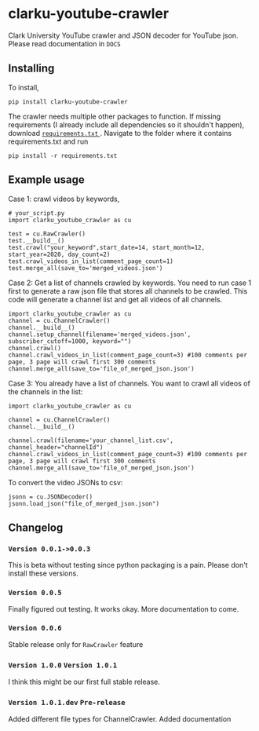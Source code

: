 # clarku-youtube-crawler

Clark University YouTube crawler and JSON decoder for YouTube json. Please read documentation in ``DOCS``

## Installing
To install,

``pip install clarku-youtube-crawler``

The crawler needs multiple other packages to function. 
If missing requirements (I already include all dependencies so it shouldn't happen), download <a href="https://github.com/ClarkUniversity-NiuLab/clarku-youtube-crawler/blob/master/requirements.txt">``requirements.txt`` </a> .
Navigate to the folder where it contains requirements.txt and run 

``pip install -r requirements.txt``

## Example usage
Case 1: crawl videos by keywords, 
```
# your_script.py
import clarku_youtube_crawler as cu

test = cu.RawCrawler()
test.__build__()
test.crawl("your_keyword",start_date=14, start_month=12, start_year=2020, day_count=2)
test.crawl_videos_in_list(comment_page_count=1)
test.merge_all(save_to='merged_videos.json')
```

Case 2: Get a list of channels crawled by keywords. You need to run case 1 first to generate a raw json file that stores 
 all channels to be crawled. This code will generate a channel list and get all videos of all channels.
```
import clarku_youtube_crawler as cu
channel = cu.ChannelCrawler()
channel.__build__()
channel.setup_channel(filename='merged_videos.json', subscriber_cutoff=1000, keyword="")
channel.crawl()
channel.crawl_videos_in_list(comment_page_count=3) #100 comments per page, 3 page will crawl first 300 comments
channel.merge_all(save_to='file_of_merged_json.json')

```

Case 3: You already have a list of channels. You want to crawl all videos of the channels in the list:
```
import clarku_youtube_crawler as cu

channel = cu.ChannelCrawler()
channel.__build__()

channel.crawl(filename='your_channel_list.csv', channel_header="channelId")
channel.crawl_videos_in_list(comment_page_count=3) #100 comments per page, 3 page will crawl first 300 comments
channel.merge_all(save_to='file_of_merged_json.json')
```

To convert the video JSONs to csv:
```
jsonn = cu.JSONDecoder()
jsonn.load_json("file_of_merged_json.json")
```

## Changelog
### ``Version 0.0.1->0.0.3 ``

This is beta without testing since python packaging is a pain. Please don't install these versions.

### ``Version 0.0.5``
Finally figured out testing. It works okay. More documentation to come.

### ``Version 0.0.6``
Stable release only for ``RawCrawler`` feature

### ``Version 1.0.0`` ``Version 1.0.1``
I think this might be our first full stable release.

### ``Version 1.0.1.dev`` ``Pre-release``
Added different file types for ChannelCrawler. Added documentation
